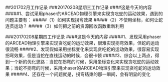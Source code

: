 ##201702月工作记录
###20170208星期三工作记录
####这是今天的内容
#####1、尝试采用phaser的ARCEAD物理引擎来实现贪吃蛇的运动效果，遇到的问题主要有：
#####（1）如何实现拐弯效果
#####（2）不使用坐标，如何让蛇连贯运动？
#####（3）如何把之前的资源回收函数重新利用

###20170208星期四工作记录
####这是今天的内容
#####1、发现采用phaser的ARCEAD物理引擎来实现贪吃蛇的运动效果，很难实现拐弯效果，但蛇的运动很流畅
#####2、发现假如采用坐标变化来实现贪吃蛇的运动效果，很容易实现拐弯效果，但是当蛇在直线运动的时候，会很卡顿
#####3、综合以上两点，得到一个新的优化思路：当蛇在拐弯的时候，采用坐标变化来实现贪吃蛇的运动效果；当蛇不拐弯的时候，采用phaser的ARCEAD物理引擎来实现贪吃蛇的运动效果
#####4、还存在一个问题就是，拐弯结束的那一瞬间，会有明显的变化